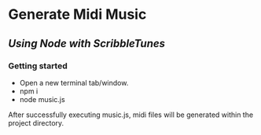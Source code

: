 # Generate Midi Music

## _Using Node with ScribbleTunes_

### Getting started

- Open a new terminal tab/window.
- npm i
- node music.js

After successfully executing music.js, midi files will be generated within the project directory.
